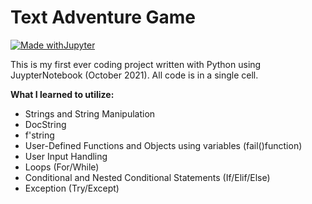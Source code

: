 # Text Adventure Game

[![Made withJupyter](https://img.shields.io/badge/Made%20with-Jupyter-orange?style=for-the-badge&logo=Jupyter)](https://jupyter.org/try)

This is my first ever coding project written with Python using JuypterNotebook (October 2021).
All code is in a single cell.

**What I learned to utilize:**
- Strings and String Manipulation
- DocString
- f'string
- User-Defined Functions and Objects using variables (fail()function)
- User Input Handling
- Loops (For/While)
- Conditional and Nested Conditional Statements (If/Elif/Else)
- Exception (Try/Except)

